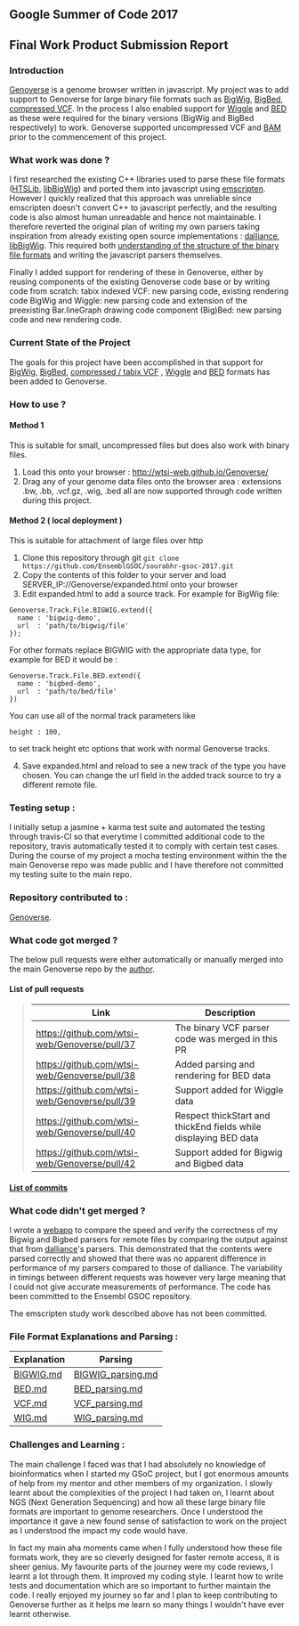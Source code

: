 ## Google Summer of Code 2017
## Final Work Product Submission Report

### Introduction

[Genoverse](https://github.com/wtsi-web/Genoverse) is a genome browser written in javascript. My project was to add support to Genoverse for large binary file formats such as  [BigWig](https://genome.ucsc.edu/goldenpath/help/bigWig.html), [BigBed](https://genome.ucsc.edu/goldenpath/help/bigBed.html), [compressed VCF](https://genome.ucsc.edu/goldenpath/help/vcf.html). In the process I also enabled support for [Wiggle](https://genome.ucsc.edu/goldenpath/help/wiggle.html) and [BED](https://genome.ucsc.edu/FAQ/FAQformat.html#format1) as these were required for the binary versions (BigWig and BigBed respectively) to work. Genoverse supported uncompressed VCF and [BAM](https://samtools.github.io/hts-specs/SAMv1.pdf) prior to the commencement of this project.

### What work was done ?

I first researched the existing C++ libraries used to parse these file formats  ([HTSLib](https://github.com/samtools/htslib), [libBigWig](https://github.com/dpryan79/libBigWig)) and ported them into javascript using [emscripten](https://github.com/kripken/emscripten). However I quickly realized that this approach was unreliable since emscripten doesn't convert C++ to javascript perfectly, and the resulting code is also almost human unreadable and hence not maintainable. I therefore reverted the original plan of writing my own parsers taking inspiration from already existing open source implementations : [dalliance](https://github.com/dasmoth/dalliance), [libBigWig](https://github.com/dpryan79/libBigWig). This required both [understanding of the structure of the binary file formats](https://github.com/EnsemblGSOC/sourabhr-gsoc-2017/tree/master/README.md#L90) and writing the javascript parsers themselves.

Finally I added support for rendering of these in Genoverse, either by reusing components of the existing Genoverse code base or by writing code from scratch:
tabix indexed VCF: new parsing code, existing rendering code
BigWig and Wiggle: new parsing code and extension of the preexisting Bar.lineGraph drawing code component
(Big)Bed: new parsing code and new rendering code. 


### Current State of the Project

The goals for this project have been accomplished in that support for [BigWig]( https://genome.ucsc.edu/goldenpath/help/bigWig.html), [BigBed](https://genome.ucsc.edu/goldenpath/help/bigBed.html), [compressed / tabix VCF](https://genome.ucsc.edu/goldenpath/help/vcf.html) , [Wiggle](https://genome.ucsc.edu/goldenpath/help/wiggle.html) and [BED]( https://genome.ucsc.edu/FAQ/FAQformat.html#format1) formats has been added to  Genoverse. 

### How to use ?

#### Method 1
This is suitable for small, uncompressed files but does also work with binary files.
1) Load this onto your browser : http://wtsi-web.github.io/Genoverse/
2) Drag any of your genome data files onto the browser area : extensions .bw, .bb, .vcf.gz, .wig, .bed all are now supported through code written during this project.

#### Method 2 ( local deployment )
This is suitable for attachment of large files over http 
1) Clone this repository through git ``` git clone https://github.com/EnsemblGSOC/sourabhr-gsoc-2017.git ```
2) Copy the contents of this folder to your server and load SERVER\_IP://Genoverse/expanded.html onto your browser
3) Edit expanded.html to add a source track. For example for BigWig file:

```
Genoverse.Track.File.BIGWIG.extend({
  name : 'bigwig-demo',
  url  : 'path/to/bigwig/file'
});
```

For other formats replace BIGWIG with the appropriate data type, for example for BED it would be : 

```
Genoverse.Track.File.BED.extend({
  name : 'bigbed-demo',
  url  : 'path/to/bed/file'
})
```

You can use all of the normal track parameters like 
```
height : 100,
```
to set track height etc options that work with normal Genoverse tracks. 

 4) Save expanded.html and reload to see a new track of the type you have chosen.
You can change the url field in the added track source to try a different remote file.

### Testing setup :

I initially setup a jasmine + karma test suite and automated the testing through travis-CI so that everytime I committed additional code to the repository, travis automatically tested it to comply with certain test cases. During the course of my project a mocha testing environment within the the main Genoverse repo was made public and I have therefore not committed my testing suite to the main repo.


### Repository contributed to :
[Genoverse](https://github.com/wtsi-web/Genoverse).

### What code got merged ?

The below pull requests were either automatically or manually merged into the main Genoverse repo by the [author](https://github.com/simonbrent).

#### List of pull requests

>| Link | Description |
>|---|---|
>| https://github.com/wtsi-web/Genoverse/pull/37 |  The binary VCF parser code was merged in this PR |
>| https://github.com/wtsi-web/Genoverse/pull/38 |  Added parsing and rendering for BED data |
>| https://github.com/wtsi-web/Genoverse/pull/39 |  Support added for Wiggle data |
>| https://github.com/wtsi-web/Genoverse/pull/40 |  Respect thickStart and thickEnd fields while displaying BED data |
>| https://github.com/wtsi-web/Genoverse/pull/42 |  Support added for Bigwig and Bigbed data |

#### [List of commits](https://github.com/wtsi-web/Genoverse/commits/gh-pages?author=sourabh2k15)

### What code didn't get merged ?

I wrote a [webapp](https://github.com/EnsemblGSOC/sourabhr-gsoc-2017/tree/master/webapp) to compare the speed and verify the correctness of my Bigwig and Bigbed parsers for remote files by comparing the output against that from [dalliance](https://github.com/dasmoth/dalliance)'s parsers. This demonstrated that the contents were parsed correctly and showed that there was no apparent difference in performance of my parsers compared to those of dalliance. The variability in timings between different requests was however very large meaning that I could not give accurate measurements of performance. The code has been committed to the Ensembl GSOC repository.

The emscripten study work described above has not been committed. 

### File Format Explanations and Parsing :

|Explanation | Parsing|
|---|---|
|[BIGWIG.md](https://github.com/EnsemblGSOC/sourabhr-gsoc-2017/blob/master/formats/BIGWIG/BIGWIG.md) | [BIGWIG\_parsing.md](https://github.com/EnsemblGSOC/sourabhr-gsoc-2017/blob/master/formats/BIGWIG/BIGWIG_parsing.md)|
|[BED.md](https://github.com/EnsemblGSOC/sourabhr-gsoc-2017/blob/master/formats/BED/BED.md) |[BED\_parsing.md](https://github.com/EnsemblGSOC/sourabhr-gsoc-2017/blob/master/formats/BED/BED_parsing.md)|
|[VCF.md](https://github.com/EnsemblGSOC/sourabhr-gsoc-2017/blob/master/formats/VCF/VCF.md) |[VCF\_parsing.md](https://github.com/EnsemblGSOC/sourabhr-gsoc-2017/blob/master/formats/VCF/VCF_parsing.md)|
|[WIG.md](https://github.com/EnsemblGSOC/sourabhr-gsoc-2017/blob/master/formats/WIG/WIG.md) |[WIG\_parsing.md](https://github.com/EnsemblGSOC/sourabhr-gsoc-2017/blob/master/formats/WIG/WIG_parsing.md)|

### Challenges and Learning :

The main challenge I faced was that I had absolutely no knowledge of bioinformatics when I started my GSoC project, but I got enormous amounts of help from my mentor and other members of my organization. I slowly learnt about the complexities of the project I had taken on, I learnt about NGS (Next Generation Sequencing) and how all these large binary file formats are important to genome researchers. Once I understood the importance it gave a new found sense of satisfaction to work on the project as I understood the impact my code would have.

In fact my main aha moments came when I fully understood how these file formats work, they are so cleverly designed for faster remote access, it is sheer genius. My favourite parts of the journey were my code reviews, I learnt a lot through them. It improved my coding style. I learnt how to write tests and documentation which are so important to further maintain the code. I really enjoyed my journey so far and I plan to keep contributing to Genoverse further as it helps me learn so many things I wouldn't have ever learnt otherwise.
